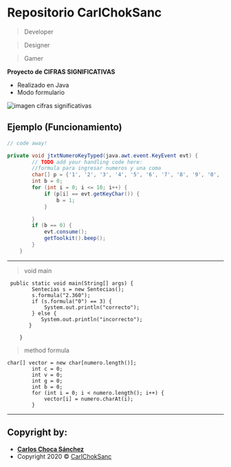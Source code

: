 # Repositorio CarlChokSanc

> Developer

> Designer

> Gamer

**Proyecto de CIFRAS SIGNIFICATIVAS**

- Realizado en Java
- Modo formulario

![imagen cifras significativas](https://www.learningaboutelectronics.com/imagenes/Cifras-significativas.png)

## Ejemplo (Funcionamiento)

```java
// code away!

private void jtxtNumeroKeyTyped(java.awt.event.KeyEvent evt) {
        // TODO add your handling code here:
        //formula para ingresar numeros y una coma
        char[] p = {'1', '2', '3', '4', '5', '6', '7', '8', '9', '0', '.'};
        int b = 0;
        for (int i = 0; i <= 10; i++) {
            if (p[i] == evt.getKeyChar()) {
                b = 1;
            }

        }
        if (b == 0) {
            evt.consume();
            getToolkit().beep();
        }
    }
```

---

> void main

```shell
 public static void main(String[] args) {
        Sentecias s = new Sentecias();
        s.formula("2.360");
        if (s.formula("0") == 3) {
            System.out.println("correcto");
        } else {
           System.out.println("incorrecto");
       }

    }
```

> method formula

```shell
char[] vector = new char[numero.length()];
        int c = 0;
        int v = 0;
        int g = 0;
        int b = 0;
        for (int i = 0; i < numero.length(); i++) {
            vector[i] = numero.charAt(i);
        }
```

---


## Copyright by:


- **[Carlos Choca Sánchez](https://twitter.com/CarlChokSanc)**
- Copyright 2020 © <a href="https://twitter.com/CarlChokSanc" target="_blank">CarlChokSanc</a>
